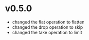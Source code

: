 # v0.5.0
- changed the flat operation to flatten
- changed the drop operation to skip
- changed the take operation to limit